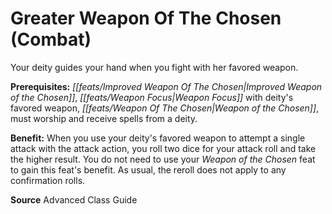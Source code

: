 ﻿---
cssclass: [feats]

---
# Greater Weapon Of The Chosen (Combat)

Your deity guides your hand when you fight with her favored weapon.

**Prerequisites:** _[[feats/Improved Weapon Of The Chosen|Improved Weapon of the Chosen]]_, _[[feats/Weapon Focus|Weapon Focus]]_ with deity's favored weapon, _[[feats/Weapon Of The Chosen|Weapon of the Chosen]]_, must worship and receive spells from a deity.

**Benefit:** When you use your deity's favored weapon to attempt a single attack with the attack action, you roll two dice for your attack roll and take the higher result. You do not need to use your _Weapon of the Chosen_ feat to gain this feat's benefit. As usual, the reroll does not apply to any confirmation rolls.

**Source** Advanced Class Guide